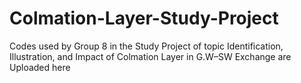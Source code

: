 # Colmation-Layer-Study-Project

Codes used by Group 8 in the Study Project of topic Identification, Illustration, and Impact of Colmation Layer in G.W–SW Exchange are Uploaded here
